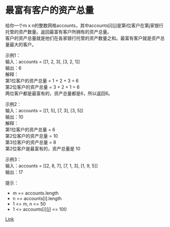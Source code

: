 <h1>最富有客户的资产总量</h1>

给你一个m x n的整数网格accounts，其中accounts[i][j]是第i位客户在第j家银行托管的资产数量。返回最富有客户所拥有的资产总量。</br>
客户的资产总量就是他们在各家银行托管的资产数量之和。最富有客户就是资产总量最大的客户。</br>

示例1：</br>
输入：accounts = [[1, 2, 3], [3, 2, 1]]</br>
输出：6</br>
解释：</br>
第1位客户的资产总量 = 1 + 2 + 3 = 6</br>
第2位客户的资产总量 = 3 + 2 + 1 = 6</br>
两位客户都是最富有的，资产总量都是6，所以返回6。</br>

示例2：</br>
输入：accounts = [[1, 5], [7, 3], [3, 5]]</br>
输出：10</br>
解释：</br>
第1位客户的资产总量 = 6</br>
第2位客户的资产总量 = 10</br>
第3位客户的资产总量 = 8</br>
第2位客户是最富有的，资产总量是 10</br>

示例3：</br>
输入：accounts = [[2, 8, 7], [7, 1, 3], [1, 9, 5]]</br>
输出：17</br>

提示：
- m == accounts.length
- n == accounts[i].length
- 1 <= m, n <= 50
- 1 <= accounts[i][j] <= 100

[Link](https://leetcode-cn.com/problems/richest-customer-wealth/)